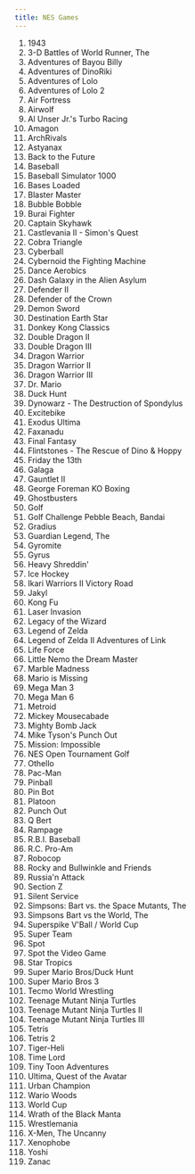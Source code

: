 ```yaml
---
title: NES Games
---
```


<ol>
<li>1943</li>
<li>3-D Battles of World Runner, The</li>
<li>Adventures of Bayou Billy</li>
<li>Adventures of DinoRiki</li>
<li>Adventures of Lolo</li>
<li>Adventures of Lolo 2</li>
<li>Air Fortress</li>
<li>Airwolf</li>
<li>Al Unser Jr.'s Turbo Racing</li>
<li>Amagon</li>
<li>ArchRivals</li>
<li>Astyanax</li>
<li>Back to the Future</li>
<li>Baseball</li>
<li>Baseball Simulator 1000</li>
<li>Bases Loaded</li>
<li>Blaster Master</li>
<li>Bubble Bobble</li>
<li>Burai Fighter</li>
<li>Captain Skyhawk</li>
<li>Castlevania II - Simon's Quest</li>
<li>Cobra Triangle</li>
<li>Cyberball</li>
<li>Cybernoid the Fighting Machine</li>
<li>Dance Aerobics</li>
<li>Dash Galaxy in the Alien Asylum</li>
<li>Defender II</li>
<li>Defender of the Crown</li>
<li>Demon Sword</li>
<li>Destination Earth Star</li>
<li>Donkey Kong Classics</li>
<li>Double Dragon II</li>
<li>Double Dragon III</li>
<li>Dragon Warrior</li>
<li>Dragon Warrior II</li>
<li>Dragon Warrior III</li>
<li>Dr. Mario</li>
<li>Duck Hunt</li>
<li>Dynowarz - The Destruction of Spondylus</li>
<li>Excitebike</li>
<li>Exodus Ultima</li>
<li>Faxanadu</li>
<li>Final Fantasy</li>
<li>Flintstones - The Rescue of Dino & Hoppy</li>
<li>Friday the 13th</li>
<li>Galaga</li>
<li>Gauntlet II</li>
<li>George Foreman KO Boxing</li>
<li>Ghostbusters</li>
<li>Golf</li>
<li>Golf Challenge Pebble Beach, Bandai</li>
<li>Gradius</li>
<li>Guardian Legend, The</li>
<li>Gyromite</li>
<li>Gyrus</li>
<li>Heavy Shreddin'</li>
<li>Ice Hockey</li>
<li>Ikari Warriors II Victory Road</li>
<li>Jakyl</li>
<li>Kong Fu</li>
<li>Laser Invasion</li>
<li>Legacy of the Wizard</li>
<li>Legend of Zelda</li>
<li>Legend of Zelda II Adventures of Link</li>
<li>Life Force</li>
<li>Little Nemo the Dream Master</li>
<li>Marble Madness</li>
<li>Mario is Missing</li>
<li>Mega Man 3</li>
<li>Mega Man 6</li>
<li>Metroid</li>
<li>Mickey Mousecabade</li>
<li>Mighty Bomb Jack</li>
<li>Mike Tyson's Punch Out</li>
<li>Mission: Impossible</li>
<li>NES Open Tournament Golf</li>
<li>Othello</li>
<li>Pac-Man</li>
<li>Pinball</li>
<li>Pin Bot</li>
<li>Platoon</li>
<li>Punch Out</li>
<li>Q Bert</li>
<li>Rampage</li>
<li>R.B.I. Baseball</li>
<li>R.C. Pro-Am</li>
<li>Robocop</li>
<li>Rocky and Bullwinkle and Friends</li>
<li>Russia'n Attack</li>
<li>Section Z</li>
<li>Silent Service</li>
<li>Simpsons: Bart vs. the Space Mutants, The</li>
<li>Simpsons Bart vs the World, The</li>
<li>Superspike V'Ball / World Cup</li>
<li>Super Team</li>
<li>Spot</li>
<li>Spot the Video Game</li>
<li>Star Tropics</li>
<li>Super Mario Bros/Duck Hunt</li>
<li>Super Mario Bros 3</li>
<li>Tecmo World Wrestling</li>
<li>Teenage Mutant Ninja Turtles</li>
<li>Teenage Mutant Ninja Turtles II</li>
<li>Teenage Mutant Ninja Turtles III</li>
<li>Tetris</li>
<li>Tetris 2</li>
<li>Tiger-Heli</li>
<li>Time Lord</li>
<li>Tiny Toon Adventures</li>
<li>Ultima, Quest of the Avatar</li>
<li>Urban Champion</li>
<li>Wario Woods</li>
<li>World Cup</li>
<li>Wrath of the Black Manta</li>
<li>Wrestlemania</li>
<li>X-Men, The Uncanny</li>
<li>Xenophobe</li>
<li>Yoshi</li>
<li>Zanac</li>
</ol>